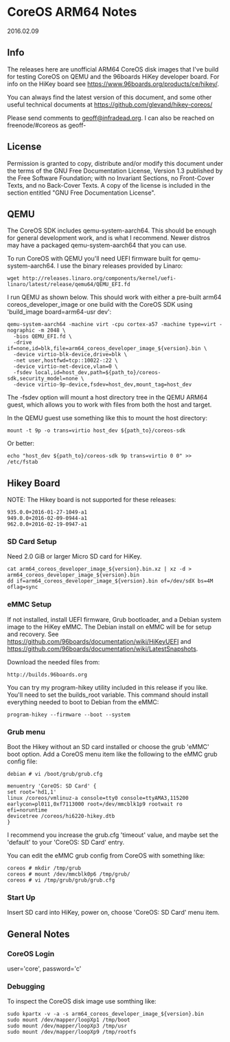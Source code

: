 # CoreOS ARM64 Notes

2016.02.09

## Info

The releases here are unofficial ARM64 CoreOS disk images that I've build for testing CoreOS on QEMU and the 96boards HiKey developer board.  For info on the HiKey board see https://www.96boards.org/products/ce/hikey/.

You can always find the latest version of this document, and some other useful
technical documents at https://github.com/glevand/hikey-coreos/

Please send comments to <geoff@infradead.org>.  I can also be reached on
freenode/#coreos as geoff-

## License

Permission is granted to copy, distribute and/or modify this document under the
terms of the GNU Free Documentation License, Version 1.3 published by the Free
Software Foundation; with no Invariant Sections, no Front-Cover Texts, and no
Back-Cover Texts. A copy of the license is included in the section entitled "GNU
Free Documentation License".

## QEMU

The CoreOS SDK includes qemu-system-aarch64.  This should be enough for general development work, and is what I recommend.  Newer distros may have a packaged qemu-system-aarch64 that you can use.

To run CoreOS with QEMU you'll need UEFI firmware built for qemu-system-aarch64.  I use the binary releases provided by Linaro:

    wget http://releases.linaro.org/components/kernel/uefi-linaro/latest/release/qemu64/QEMU_EFI.fd

I run QEMU as shown below.  This should work with either a pre-built arm64 coreos_developer_image or one build with the CoreOS SDK using 'build_image board=arm64-usr dev':

    qemu-system-aarch64 -machine virt -cpu cortex-a57 -machine type=virt -nographic -m 2048 \
      -bios QEMU_EFI.fd \
      -drive if=none,id=blk,file=arm64_coreos_developer_image_${version}.bin \
      -device virtio-blk-device,drive=blk \
      -net user,hostfwd=tcp::10022-:22 \
      -device virtio-net-device,vlan=0 \
      -fsdev local,id=host_dev,path=${path_to}/coreos-sdk,security_model=none \
      -device virtio-9p-device,fsdev=host_dev,mount_tag=host_dev

The -fsdev option will mount a host directory tree in the QEMU ARM64 guest, which allows you to work with files from both the host and target.

In the QEMU guest use something like this to mount the host directory:

    mount -t 9p -o trans=virtio host_dev ${path_to}/coreos-sdk

Or better:

    echo "host_dev ${path_to}/coreos-sdk 9p trans=virtio 0 0" >> /etc/fstab

## Hikey Board

NOTE: The Hikey board is not supported for these releases:

    935.0.0+2016-01-27-1049-a1
    949.0.0+2016-02-09-0944-a1
    962.0.0+2016-02-19-0947-a1

### SD Card Setup

Need 2.0 GiB or larger Micro SD card for HiKey.

    cat arm64_coreos_developer_image_${version}.bin.xz | xz -d > arm64_coreos_developer_image_${version}.bin
    dd if=arm64_coreos_developer_image_${version}.bin of=/dev/sdX bs=4M oflag=sync

### eMMC Setup

If not installed, install UEFI firmware, Grub bootloader, and a Debian system image to the HiKey eMMC.  The Debian install on eMMC will be for setup and recovery.  See https://github.com/96boards/documentation/wiki/HiKeyUEFI and https://github.com/96boards/documentation/wiki/LatestSnapshots.

Download the needed files from:

    http://builds.96boards.org

You can try my program-hikey utility included in this release if you like.  You'll need to set the builds_root variable.  This command should install everything needed to boot to Debian from the eMMC:

    program-hikey --firmware --boot --system

### Grub menu

Boot the Hikey without an SD card installed or choose the grub 'eMMC' boot option.  Add a CoreOS menu item like the following to the eMMC grub config file:

    debian # vi /boot/grub/grub.cfg

    menuentry 'CoreOS: SD Card' {
    set root='hd1,1'
    linux /coreos/vmlinuz-a console=tty0 console=ttyAMA3,115200 earlycon=pl011,0xf7113000 root=/dev/mmcblk1p9 rootwait ro efi=noruntime
    devicetree /coreos/hi6220-hikey.dtb
    }

I recommend you increase the grub.cfg 'timeout' value, and maybe set the 'default' to your 'CoreOS: SD Card' entry.

You can edit the eMMC grub config from CoreOS with something like:

    coreos # mkdir /tmp/grub
    coreos # mount /dev/mmcblk0p6 /tmp/grub/
    coreos # vi /tmp/grub/grub/grub.cfg

### Start Up

Insert SD card into HiKey, power on, choose 'CoreOS: SD Card' menu item.

## General Notes

### CoreOS Login

  user='core', password='c'

### Debugging

To inspect the CoreOS disk image use somthing like:

    sudo kpartx -v -a -s arm64_coreos_developer_image_${version}.bin
    sudo mount /dev/mapper/loopXp1 /tmp/boot
    sudo mount /dev/mapper/loopXp3 /tmp/usr
    sudo mount /dev/mapper/loopXp9 /tmp/rootfs


